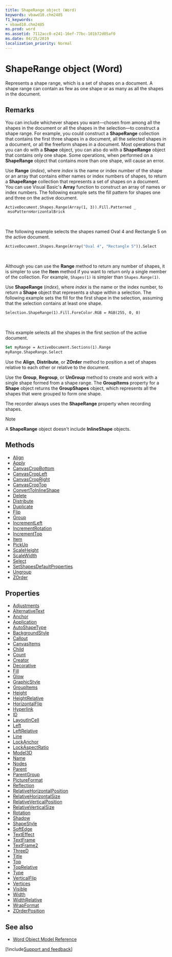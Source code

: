 ```yaml
---
title: ShapeRange object (Word)
keywords: vbawd10.chm2485
f1_keywords:
- vbawd10.chm2485
ms.prod: word
ms.assetid: 7112acc0-e241-16ef-77bc-101b72d05af0
ms.date: 04/25/2019
localization_priority: Normal
---
```



# ShapeRange object (Word)

Represents a shape range, which is a set of shapes on a document. A shape range can contain as few as one shape or as many as all the shapes in the document. 


## Remarks

You can include whichever shapes you want—chosen from among all the shapes in the document or all the shapes in the selection—to construct a shape range. For example, you could construct a **ShapeRange** collection that contains the first three shapes in a document, all the selected shapes in a document, or all the freeform shapes in a document. Most operations that you can do with a **Shape** object, you can also do with a **ShapeRange** object that contains only one shape. Some operations, when performed on a **ShapeRange** object that contains more than one shape, will cause an error.

Use **Range** (_index_), where _index_ is the name or index number of the shape or an array that contains either names or index numbers of shapes, to return a **ShapeRange** collection that represents a set of shapes on a document. You can use Visual Basic's **Array** function to construct an array of names or index numbers. The following example sets the fill pattern for shapes one and three on the active document.

```vb
ActiveDocument.Shapes.Range(Array(1, 3)).Fill.Patterned _ 
 msoPatternHorizontalBrick
```

<br/>

The following example selects the shapes named Oval 4 and Rectangle 5 on the active document.

```vb
ActiveDocument.Shapes.Range(Array("Oval 4", "Rectangle 5")).Select
```

<br/>

Although you can use the **Range** method to return any number of shapes, it is simpler to use the **Item** method if you want to return only a single member of the collection. For example, `Shapes(1)` is simpler than `Shapes.Range(1)`.

Use **ShapeRange** (_index_), where _index_ is the name or the index number, to return a **Shape** object that represents a shape within a selection. The following example sets the fill for the first shape in the selection, assuming that the selection contains at least one shape.

```vb
Selection.ShapeRange(1).Fill.ForeColor.RGB = RGB(255, 0, 0)
```

<br/>

This example selects all the shapes in the first section of the active document.

```vb
Set myRange = ActiveDocument.Sections(1).Range 
myRange.ShapeRange.Select
```

Use the **Align**, **Distribute**, or **ZOrder** method to position a set of shapes relative to each other or relative to the document.

Use the **Group**, **Regroup**, or **UnGroup** method to create and work with a single shape formed from a shape range. The **GroupItems** property for a **Shape** object returns the **GroupShapes** object, which represents all the shapes that were grouped to form one shape.

The recorder always uses the **ShapeRange** property when recording shapes.

> [!NOTE] 
> A **ShapeRange** object doesn't include **InlineShape** objects.


## Methods

- [Align](Word.ShapeRange.Align.md)
- [Apply](Word.ShapeRange.Apply.md)
- [CanvasCropBottom](Word.ShapeRange.CanvasCropBottom.md)
- [CanvasCropLeft](Word.ShapeRange.CanvasCropLeft.md)
- [CanvasCropRight](Word.ShapeRange.CanvasCropRight.md)
- [CanvasCropTop](Word.ShapeRange.CanvasCropTop.md)
- [ConvertToInlineShape](Word.ShapeRange.ConvertToInlineShape.md)
- [Delete](Word.ShapeRange.Delete.md)
- [Distribute](Word.ShapeRange.Distribute.md)
- [Duplicate](Word.ShapeRange.Duplicate.md)
- [Flip](Word.ShapeRange.Flip.md)
- [Group](Word.ShapeRange.Group.md)
- [IncrementLeft](Word.ShapeRange.IncrementLeft.md)
- [IncrementRotation](Word.ShapeRange.IncrementRotation.md)
- [IncrementTop](Word.ShapeRange.IncrementTop.md)
- [Item](Word.ShapeRange.Item.md)
- [PickUp](Word.ShapeRange.PickUp.md)
- [ScaleHeight](Word.ShapeRange.ScaleHeight.md)
- [ScaleWidth](Word.ShapeRange.ScaleWidth.md)
- [Select](Word.ShapeRange.Select.md)
- [SetShapesDefaultProperties](Word.ShapeRange.SetShapesDefaultProperties.md)
- [Ungroup](Word.ShapeRange.Ungroup.md)
- [ZOrder](Word.ShapeRange.ZOrder.md)

## Properties

- [Adjustments](Word.ShapeRange.Adjustments.md)
- [AlternativeText](Word.ShapeRange.AlternativeText.md)
- [Anchor](Word.ShapeRange.Anchor.md)
- [Application](Word.ShapeRange.Application.md)
- [AutoShapeType](Word.ShapeRange.AutoShapeType.md)
- [BackgroundStyle](Word.ShapeRange.BackgroundStyle.md)
- [Callout](Word.ShapeRange.Callout.md)
- [CanvasItems](Word.ShapeRange.CanvasItems.md)
- [Child](Word.ShapeRange.Child.md)
- [Count](Word.ShapeRange.Count.md)
- [Creator](Word.ShapeRange.Creator.md)
- [Decorative](Word.ShapeRange.Decorative.md)
- [Fill](Word.ShapeRange.Fill.md)
- [Glow](Word.ShapeRange.Glow.md)
- [GraphicStyle](Word.ShapeRange.GraphicStyle.md)
- [GroupItems](Word.ShapeRange.GroupItems.md)
- [Height](Word.ShapeRange.Height.md)
- [HeightRelative](Word.ShapeRange.HeightRelative.md)
- [HorizontalFlip](Word.ShapeRange.HorizontalFlip.md)
- [Hyperlink](Word.ShapeRange.Hyperlink.md)
- [ID](Word.ShapeRange.ID.md)
- [LayoutInCell](Word.ShapeRange.LayoutInCell.md)
- [Left](Word.ShapeRange.Left.md)
- [LeftRelative](Word.ShapeRange.LeftRelative.md)
- [Line](Word.ShapeRange.Line.md)
- [LockAnchor](Word.ShapeRange.LockAnchor.md)
- [LockAspectRatio](Word.ShapeRange.LockAspectRatio.md)
- [Model3D](Word.ShapeRange.Model3D.md)
- [Name](Word.ShapeRange.Name.md)
- [Nodes](Word.ShapeRange.Nodes.md)
- [Parent](Word.ShapeRange.Parent.md)
- [ParentGroup](Word.ShapeRange.ParentGroup.md)
- [PictureFormat](Word.ShapeRange.PictureFormat.md)
- [Reflection](Word.ShapeRange.Reflection.md)
- [RelativeHorizontalPosition](Word.ShapeRange.RelativeHorizontalPosition.md)
- [RelativeHorizontalSize](Word.ShapeRange.RelativeHorizontalSize.md)
- [RelativeVerticalPosition](Word.ShapeRange.RelativeVerticalPosition.md)
- [RelativeVerticalSize](Word.ShapeRange.RelativeVerticalSize.md)
- [Rotation](Word.ShapeRange.Rotation.md)
- [Shadow](Word.ShapeRange.Shadow.md)
- [ShapeStyle](Word.ShapeRange.ShapeStyle.md)
- [SoftEdge](Word.ShapeRange.SoftEdge.md)
- [TextEffect](Word.ShapeRange.TextEffect.md)
- [TextFrame](Word.ShapeRange.TextFrame.md)
- [TextFrame2](Word.ShapeRange.TextFrame2.md)
- [ThreeD](Word.ShapeRange.ThreeD.md)
- [Title](Word.ShapeRange.Title.md)
- [Top](Word.ShapeRange.Top.md)
- [TopRelative](Word.ShapeRange.TopRelative.md)
- [Type](Word.ShapeRange.Type.md)
- [VerticalFlip](Word.ShapeRange.VerticalFlip.md)
- [Vertices](Word.ShapeRange.Vertices.md)
- [Visible](Word.ShapeRange.Visible.md)
- [Width](Word.ShapeRange.Width.md)
- [WidthRelative](Word.ShapeRange.WidthRelative.md)
- [WrapFormat](Word.ShapeRange.WrapFormat.md)
- [ZOrderPosition](Word.ShapeRange.ZOrderPosition.md)

## See also

- [Word Object Model Reference](overview/Word/object-model.md)

[!include[Support and feedback](~/includes/feedback-boilerplate.md)]
